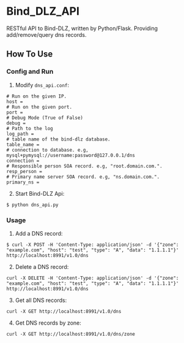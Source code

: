 # Bind_DLZ_API

RESTful API to Bind-DLZ, written by Python/Flask. Providing add/remove/query dns records.

## How To Use

### Config and Run

1. Modify `dns_api.conf`:
```shell
# Run on the given IP.
host =
# Run on the given port.
port = 
# Debug Mode (True of False)
debug =
# Path to the log
log_path =
# table name of the bind-dlz database.
table_name =
# connection to database. e.g, mysql+pymysql://username:password@127.0.0.1/dns
connection =
# Responsible person SOA record. e.g, "root.domain.com.".
resp_person =
# Primary name server SOA record. e.g, "ns.domain.com.".
primary_ns =
```

2. Start Bind-DLZ Api:
```shell
$ python dns_api.py
```

### Usage

1. Add a DNS record:
```shell
$ curl -X POST -H 'Content-Type: application/json' -d '{"zone": "example.com", "host": "test", "type": "A", "data": "1.1.1.1"}' http://localhost:8991/v1.0/dns
```

2. Delete a DNS record:
```shell
curl -X DELETE -H 'Content-Type: application/json' -d '{"zone": "example.com", "host": "test", "type": "A", "data": "1.1.1.1"}' http://localhost:8991/v1.0/dns
```

3. Get all DNS records:
```shell
curl -X GET http://localhost:8991/v1.0/dns
```

4. Get DNS records by zone:
```shell
curl -X GET http://localhost:8991/v1.0/dns/zone
```